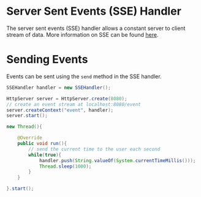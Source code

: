 # Server Sent Events (SSE) Handler

The server sent events (SSE) handler allows a constant server to client stream of data. More information on SSE can be found [here](https://www.w3schools.com/html/html5_serversentevents.asp).

# Sending Events

Events can be sent using the `send` method in the SSE handler.

```java
SSEHandler handler = new SSEHandler();

HttpServer server = HttpServer.create(8080);
// create an event stream at localhost:8080/event
server.createContext("event", handler);
server.start();

new Thread(){

    @Override
    public void run(){
        // send the current time to the user each second
        while(true){
            handler.push(String.valueOf(System.currentTimeMillis()));
            Thread.sleep(1000);
        }
    }

}.start();
```